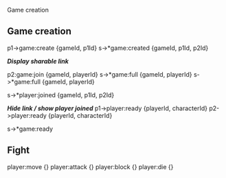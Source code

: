 Game creation


## Game creation
p1->game:create  {gameId, p1Id}
s->*game:created {gameId, p1Id, p2Id}

***Display sharable link***

p2:game:join {gameId, playerId}
s->*game:full {gameId, playerId}
s->*game:full {gameId, playerId}

s->*player:joined {gameId, p1Id, p2Id}

***Hide link / show player joined***
p1->player:ready {playerId, characterId}
p2->player:ready {playerId, characterId}

s->*game:ready


## Fight

player:move {}
player:attack {}
player:block {}
player:die {}